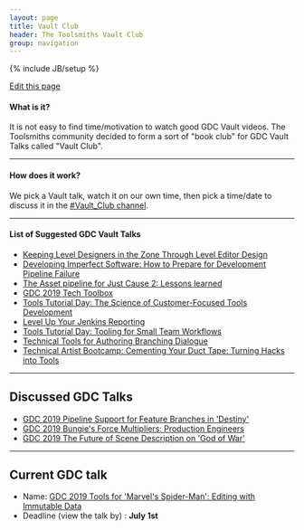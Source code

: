 ```yaml
---
layout: page
title: Vault Club
header: The Toolsmiths Vault Club
group: navigation
---
```

{% include JB/setup %}

<div class="right"><a href="https://github.com/TheToolsmiths/TheToolsmiths.github.io/edit/master/{{ page.path }}"><i class="fas fa-pencil-alt tag_box"></i> Edit this page </a></div>

#### What is it?
It is not easy to find time/motivation to watch good GDC Vault videos. The Toolsmiths community decided to form a sort of "book club" for GDC Vault Talks called "Vault Club".

<hr>

#### How does it work?
We pick a Vault talk, watch it on our own time, then pick a time/date to discuss it in the [#Vault_Club channel](https://thetoolsmiths.slack.com).

<hr>

#### List of Suggested GDC Vault Talks
- [Keeping Level Designers in the Zone Through Level Editor Design](https://www.gdcvault.com/play/1023235/Keeping-Level-Designers-in-the)
- [Developing Imperfect Software: How to Prepare for Development Pipeline Failure](https://www.gdcvault.com/play/1015531/Developing-Imperfect-Software-How-to)
- [The Asset pipeline for Just Cause 2: Lessons learned](https://www.gdcvault.com/play/1012232/The-Asset-pipeline-for-Just)
- [GDC 2019 Tech Toolbox](https://www.gdcvault.com/browse/gdc-19/play/1025699)
- [Tools Tutorial Day: The Science of Customer-Focused Tools Development](https://www.gdcvault.com/browse/gdc-19/play/1025812)
- [Level Up Your Jenkins Reporting](https://www.gdcvault.com/browse/gdc-19/play/1026019)
- [Tools Tutorial Day: Tooling for Small Team Workflows](https://www.gdcvault.com/browse/gdc-19/play/1025807)
- [Technical Tools for Authoring Branching Dialogue](https://www.gdcvault.com/browse/gdc-19/play/1025962)
- [Technical Artist Bootcamp: Cementing Your Duct Tape: Turning Hacks into Tools](https://www.gdcvault.com/browse/gdc-19/play/1025948)

<hr>

## Discussed GDC Talks
- [GDC 2019 Pipeline Support for Feature Branches in 'Destiny'](https://www.gdcvault.com/play/1025992/Pipeline-Support-for-Feature-Branches)
- [GDC 2019 Bungie's Force Multipliers: Production Engineers](https://www.gdcvault.com/play/1025970/Bungie-s-Force-Multipliers-Production)
- [GDC 2019 The Future of Scene Description on 'God of War'](https://www.gdcvault.com/play/1025969/The-Future-of-Scene-Description)

<hr>

## Current GDC talk
- Name: [GDC 2019 Tools for 'Marvel's Spider-Man': Editing with Immutable Data](https://www.gdcvault.com/play/1026080/Tools-for-Marvel-s-Spider)
- Deadline (view the talk by) : **July 1st**
